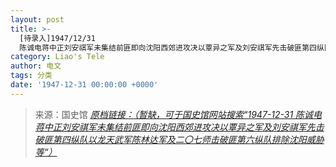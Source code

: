 ```yaml
---
layout: post
title: >-
  [待录入]1947/12/31
  陈诚电蒋中正刘安祺军未集结前匪即向沈阳西郊进攻决以覃异之军及刘安祺军先击破匪第四纵队以龙天武军陈林达军及二〇七师击破匪第六纵队排除沈阳威胁等
category: Liao's Tele
author: 电文
tags: 分类
date: '1947-12-31 00:00:00 +0000'
---
```



> 来源：国史馆 [*原档链接：（暂缺，可于国史馆网站搜索“1947-12-31 陈诚电蒋中正刘安祺军未集结前匪即向沈阳西郊进攻决以覃异之军及刘安祺军先击破匪第四纵队以龙天武军陈林达军及二〇七师击破匪第六纵队排除沈阳威胁等“）*]()
